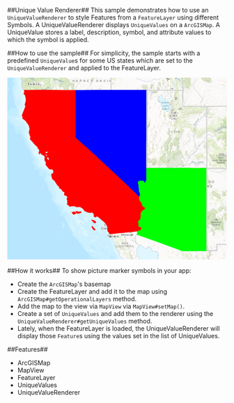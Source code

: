 ##Unique Value Renderer##
This sample demonstrates how to use an `UniqueValueRenderer` to style Features from a `FeatureLayer` using different Symbols. A UniqueValueRenderer displays `UniqueValues` on a `ArcGISMap`. A UniqueValue stores a label, description, symbol, and attribute values to which the symbol is applied.
 
##How to use the sample##
For simplicity, the sample starts with a predefined `UniqueValue`s for some US states which are set to the `UniqueValueRenderer` and applied to the FeatureLayer.

![](UniqueValueRenderer.png)

##How it works##
 To show picture marker symbols in your app:

- Create the `ArcGISMap`'s basemap
- Create the FeatureLayer and add it to the map using `ArcGISMap#getOperationalLayers` method.
- Add the map to the view via `MapView` via `MapView#setMap()`.  
- Create a set of `UniqueValues` and add them to the renderer using the `UniqueValueRenderer#getUniqueValues` method. 
- Lately, when the FeatureLayer is loaded, the UniqueValueRenderer will display those `Feature`s using the values set in the list of UniqueValues.
 
##Features##
- ArcGISMap
- MapView
- FeatureLayer
- UniqueValues
- UniqueValueRenderer